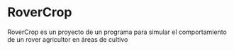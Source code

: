 # RoverCrop
RoverCrop es un proyecto de un programa para simular el comportamiento de un rover agricultor en áreas de cultivo

